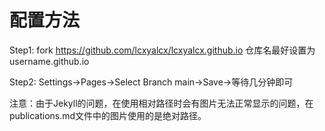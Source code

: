 # 配置方法
Step1: 
fork https://github.com/lcxyalcx/lcxyalcx.github.io
仓库名最好设置为username.github.io

Step2:
Settings->Pages->Select Branch main->Save->等待几分钟即可

注意：由于Jekyll的问题，在使用相对路径时会有图片无法正常显示的问题，在publications.md文件中的图片使用的是绝对路径。